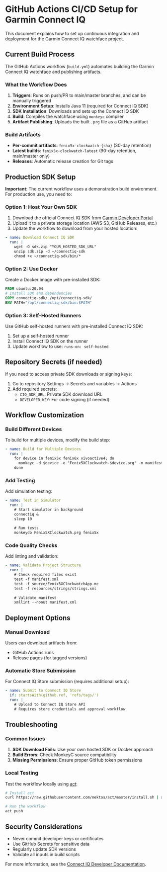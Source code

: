 # GitHub Actions CI/CD Setup for Garmin Connect IQ

This document explains how to set up continuous integration and deployment for the Garmin Connect IQ watchface project.

## Current Build Process

The GitHub Actions workflow (`build.yml`) automates building the Garmin Connect IQ watchface and publishing artifacts. 

### What the Workflow Does

1. **Triggers**: Runs on push/PR to main/master branches, and can be manually triggered
2. **Environment Setup**: Installs Java 11 (required for Connect IQ SDK)
3. **SDK Installation**: Downloads and sets up the Connect IQ SDK
4. **Build**: Compiles the watchface using `monkeyc` compiler
5. **Artifact Publishing**: Uploads the built `.prg` file as a GitHub artifact

### Build Artifacts

- **Per-commit artifacts**: `fenix5x-clockwatch-{sha}` (30-day retention)
- **Latest builds**: `fenix5x-clockwatch-latest` (90-day retention, main/master only)
- **Releases**: Automatic release creation for Git tags

## Production SDK Setup

**Important**: The current workflow uses a demonstration build environment. For production use, you need to:

### Option 1: Host Your Own SDK

1. Download the official Connect IQ SDK from [Garmin Developer Portal](https://developer.garmin.com/connect-iq/)
2. Upload it to a private storage location (AWS S3, GitHub Releases, etc.)
3. Update the workflow to download from your hosted location:

```yaml
- name: Download Connect IQ SDK
  run: |
    wget -O sdk.zip "YOUR_HOSTED_SDK_URL"
    unzip sdk.zip -d ~/connectiq-sdk
    chmod +x ~/connectiq-sdk/bin/*
```

### Option 2: Use Docker

Create a Docker image with pre-installed SDK:

```dockerfile
FROM ubuntu:20.04
# Install SDK and dependencies
COPY connectiq-sdk/ /opt/connectiq-sdk/
ENV PATH="/opt/connectiq-sdk/bin:$PATH"
```

### Option 3: Self-Hosted Runners

Use GitHub self-hosted runners with pre-installed Connect IQ SDK:

1. Set up a self-hosted runner
2. Install Connect IQ SDK on the runner
3. Update workflow to use: `runs-on: self-hosted`

## Repository Secrets (if needed)

If you need to access private SDK downloads or signing keys:

1. Go to repository Settings → Secrets and variables → Actions
2. Add required secrets:
   - `CIQ_SDK_URL`: Private SDK download URL
   - `DEVELOPER_KEY`: For code signing (if needed)

## Workflow Customization

### Build Different Devices

To build for multiple devices, modify the build step:

```yaml
- name: Build for Multiple Devices
  run: |
    for device in fenix5x fenix6x vivoactive4; do
      monkeyc -d $device -o "Fenix5XClockwatch-$device.prg" -m manifest.xml source/*.mc -z resources/strings/strings.xml -z resources/drawables/drawables.xml
    done
```

### Add Testing

Add simulation testing:

```yaml
- name: Test in Simulator
  run: |
    # Start simulator in background
    connectiq &
    sleep 10
    
    # Run tests
    monkeydo Fenix5XClockwatch.prg fenix5x
```

### Code Quality Checks

Add linting and validation:

```yaml
- name: Validate Project Structure
  run: |
    # Check required files exist
    test -f manifest.xml
    test -f source/Fenix5XClockwatchApp.mc
    test -f resources/strings/strings.xml
    
    # Validate manifest
    xmllint --noout manifest.xml
```

## Deployment Options

### Manual Download

Users can download artifacts from:
- GitHub Actions runs
- Release pages (for tagged versions)

### Automatic Store Submission

For Connect IQ Store submission (requires additional setup):

```yaml
- name: Submit to Connect IQ Store
  if: startsWith(github.ref, 'refs/tags/')
  run: |
    # Upload to Connect IQ Store API
    # Requires store credentials and approval workflow
```

## Troubleshooting

### Common Issues

1. **SDK Download Fails**: Use your own hosted SDK or Docker approach
2. **Build Errors**: Check MonkeyC source compatibility
3. **Missing Permissions**: Ensure proper GitHub token permissions

### Local Testing

Test the workflow locally using [act](https://github.com/nektos/act):

```bash
# Install act
curl https://raw.githubusercontent.com/nektos/act/master/install.sh | sudo bash

# Run the workflow
act push
```

## Security Considerations

- Never commit developer keys or certificates
- Use GitHub Secrets for sensitive data
- Regularly update SDK versions
- Validate all inputs in build scripts

For more information, see the [Connect IQ Developer Documentation](https://developer.garmin.com/connect-iq/).
